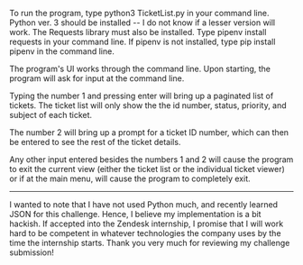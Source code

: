 To run the program, type python3 TicketList.py in your command line. 
Python ver. 3 should be installed -- I do not know if a lesser version will work.
The Requests library must also be installed. Type pipenv install requests in your command line.
If pipenv is not installed, type pip install pipenv in the command line. 

The program's UI works through the command line. Upon starting, the program will ask for input at the command line. 

Typing the number 1 and pressing enter will bring up a paginated list of tickets. The ticket list will only show the
the id number, status, priority, and subject of each ticket. 

The number 2 will bring up a prompt for a ticket ID number, which can then be entered to see the rest of the ticket details. 

Any other input entered besides the numbers 1 and 2 will cause the program to exit the current view (either the ticket list
or the individual ticket viewer) or if at the main menu, will cause the program to completely exit.


-----------------------------------------------------------

I wanted to note that I have not used Python much, and recently learned JSON for this challenge. Hence, I believe my 
implementation is a bit hackish. If accepted into the Zendesk internship, I promise that I will work hard to be
competent in whatever technologies the company uses by the time the internship starts. Thank you very much 
for reviewing my challenge submission! 

